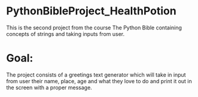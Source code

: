 # PythonBibleProject_HealthPotion

This is the second project from the course The Python Bible containing concepts of strings and taking inputs from user.

# Goal:

The project consists of a greetings text generator which will take in input from user their name, place, age and what they love to do and print it out in the screen with a proper message.
